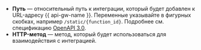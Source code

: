 * **Путь** — относительный путь к интеграции, который будет добавлен к URL-адресу {{ api-gw-name }}. Переменные указывайте в фигурных скобках, например `/static/{function_id}`. Подробнее см. спецификацию [OpenAPI 3.0](https://github.com/OAI/OpenAPI-Specification).
* **HTTP-метод** — метод, который будет использоваться для взаимодействия с интеграцией.